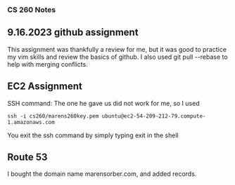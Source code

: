 ### CS 260 Notes
## 9.16.2023 github assignment
This assignment was thankfully a review for me, but it was good to practice my vim skills and review the basics of github. I also used git pull --rebase to help with merging conflicts.

## EC2 Assignment
SSH command: The one he gave us did not work for me, so I used 
```
ssh -i cs260/marens260key.pem ubuntu@ec2-54-209-212-79.compute-1.amazonaws.com
```
You exit the ssh command by simply typing exit in the shell

## Route 53
I bought the domain name marensorber.com, and added records. 